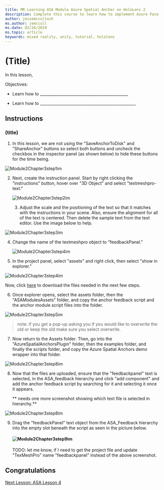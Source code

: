 ```yaml
---
title: MR Learning ASA Module Azure Spatial Anchor on HoloLens 2
description: Complete this course to learn how to implement Azure Face Recognition within a mixed reality application.
author: jessemcculloch
ms.author: jemccull
ms.date: 02/26/2019
ms.topic: article
keywords: mixed reality, unity, tutorial, hololens
---
```


# (Title)

In this lesson, 

Objectives:

* Learn how to _____________________________________________

* Learn how to _________________________________________________

  

## Instructions

### (title)

1. In this lesson, we are not using the "SaveAnchorToDisk" and "ShareAnchor" buttons so select both buttons and uncheck the checkbox in the inspector panel (as shown below) to hide these buttons for the time being.
   
![Module2Chapter3step1im](images/Module2chapter3step1im.png)
   
2. Next, create the instruction panel. Start by right clicking the "instructions" button, hover over "3D Object" and select "textmeshpro-text."

   

   ![Module2Chapter3step2im](images/Module2chapter3step2im.png)

   3. Adjust the scale and the positioning of the text so that it matches with the instructions in your scene. Also, ensure the alignment for all of the text is centered. Then delete the sample text from the text editor. Use the image below to help. 


![Module2Chapter3step3im](images/Module2chapter3step3im.png)

4. Change the name of the textmeshpro object to "feedbackPanel."
   
   ![Module2Chapter3step4im](images/Module2chapter3step4im.PNG)
   
5. In the project panel, select "assets" and right click, then select "show in explorer."
   

![Module2Chapter3step4im](images/Module2chapter3step5im.png)

Now, click [here](https://onedrive.live.com/?authkey=%21ABXEC8PvyQu8Qd8&id=5B7335C4342BCB0E%21395636&cid=5B7335C4342BCB0E) to download the files needed in the next few steps.

6. Once explorer opens, select the assets folder, then the "ASAModulesAssets" folder, and copy the anchor feedback script and the anchor module script files into the folder. 
   

![Module2Chapter3step5im](images/Module2chapter3step6im.png)

> note: if you get a pop-up asking you if you would like to overwrite the old or keep the old make sure you select overwrite.

7. Now return to the Assets folder. Then, go into the "AzureSpatialAnchorsPlugin" folder, then the examples folder, and finally the scripts folder, and copy the Azure Spatial Anchors demo wrapper into that folder. 
   

![Module2Chapter3step8im](images/Module2chapter3step7im.png)

8. Now that the files are uploaded, ensure that the "feedbackpanel" text is selected, in the ASA_feedback hierarchy and click "add component" and add the anchor feedback script by searching for it and selecting it once it appears. 
   
   ** needs one more screenshot showing which text file is selected in hierarchy.**

![Module2Chapter3step8im](images/Module2chapter3step8im.png)

9. Drag the "feedbackPanel" text object from the ASA_Feedback hierarchy into the empty slot beneath the script as seen in the picture below. 
   
   #### ![Module2Chapter3step9im](images/Module2chapter3step9im.png)
   
   TODO: let me know, if I need to get the project file and update "TexMeshPro" name "feedbackpanel" instead of the above screenshot.

## Congratulations


[Next Lesson: ASA Lesson 4](mrlearning-base-ch4.md)

